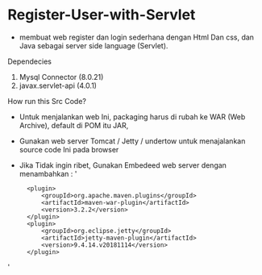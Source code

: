# Register-User-with-Servlet

- membuat web register dan login sederhana dengan Html Dan css, dan Java sebagai server side language (Servlet).

Dependecies
1. Mysql Connector (8.0.21)
2. javax.servlet-api (4.0.1)

How run this Src Code?
- Untuk menjalankan web Ini, packaging harus di rubah ke WAR (Web Archive), default di POM itu JAR,
- Gunakan web server Tomcat / Jetty / undertow untuk menajalankan source code Ini pada browser
- Jika Tidak ingin ribet, Gunakan Embedeed web server dengan menambahkan : 
'<build>
    <plugins>

        <plugin>
            <groupId>org.apache.maven.plugins</groupId>
            <artifactId>maven-war-plugin</artifactId>
            <version>3.2.2</version>
        </plugin>
        <plugin>
            <groupId>org.eclipse.jetty</groupId>
            <artifactId>jetty-maven-plugin</artifactId>
            <version>9.4.14.v20181114</version>
        </plugin>
    </plugins>
  </build>
'
